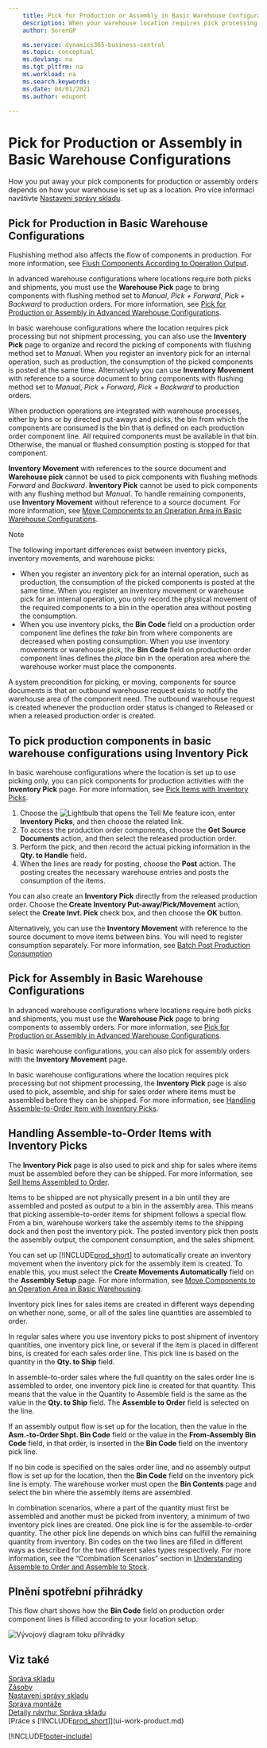 ```yaml
---
    title: Pick for Production or Assembly in Basic Warehouse Configurations
    description: When your warehouse location requires pick processing but does not require shipment processing, use the **Inventory Pick** page to organize and record the picking of components.
    author: SorenGP

    ms.service: dynamics365-business-central
    ms.topic: conceptual
    ms.devlang: na
    ms.tgt_pltfrm: na
    ms.workload: na
    ms.search.keywords:
    ms.date: 04/01/2021
    ms.author: edupont

---
```

# Pick for Production or Assembly in Basic Warehouse Configurations
How you put away your pick components for production or assembly orders depends on how your warehouse is set up as a location. Pro více informací navštivte [Nastavení správy skladu](warehouse-setup-warehouse.md).


## Pick for Production in Basic Warehouse Configurations
Flushishing method also affects the flow of components in production. For more information, see [Flush Components According to Operation Output](production-how-to-flush-components-according-to-operation-output.md).

In advanced warehouse configurations where locations require both picks and shipments, you must use the **Warehouse Pick** page to bring components with flushing method set to *Manual*, *Pick + Forward*, *Pick + Backward* to production orders. For more information, see [Pick for Production or Assembly in Advanced Warehouse Configurations](warehouse-how-to-pick-for-internal-operations-in-advanced-warehousing.md).

In basic warehouse configurations where the location requires pick processing but not shipment processing, you can also use the **Inventory Pick** page to organize and record the picking of components with flushing method set to *Manual*. When you register an inventory pick for an internal operation, such as production, the consumption of the picked components is posted at the same time. Alternatively you can use **Inventory Movement** with reference to a source document to bring components with flushing method set to *Manual*, *Pick + Forward*, *Pick + Backward* to production orders.

When production operations are integrated with warehouse processes, either by bins or by directed put-aways and picks, the bin from which the components are consumed is the bin that is defined on each production order component line. All required components must be available in that bin. Otherwise, the manual or flushed consumption posting is stopped for that component.

**Inventory Movement** with references to the source document and **Warehouse pick** cannot be used to pick components with flushing methods *Forward* and *Backward*. **Inventory Pick** cannot be used to pick components with any flushing method but *Manual*. To handle remaining components, use **Inventory Movement** without reference to a source document. For more information, see [Move Components to an Operation Area in Basic Warehouse Configurations](warehouse-how-to-move-components-to-an-operation-area-in-basic-warehousing.md).

> [!NOTE]  
> The following important differences exist between inventory picks, inventory movements, and warehouse picks:
>
> - When you register an inventory pick for an internal operation, such as production, the consumption of the picked components is posted at the same time. When you register an inventory movement or warehouse pick for an internal operation, you only record the physical movement of the required components to a bin in the operation area without posting the consumption.
> - When you use inventory picks, the **Bin Code** field on a production order component line defines the *take* bin from where components are decreased when posting consumption. When you use inventory movements or warehouse pick, the **Bin Code** field on production order component lines defines the *place* bin in the operation area where the warehouse worker must place the components.

A system precondition for picking, or moving, components for source documents is that an outbound warehouse request exists to notify the warehouse area of the component need. The outbound warehouse request is created whenever the production order status is changed to Released or when a released production order is created.

## To pick production components in basic warehouse configurations using Inventory Pick
In basic warehouse configurations where the location is set up to use picking only, you can pick components for production activities with the **Inventory Pick** page. For more information, see [Pick Items with Inventory Picks](warehouse-how-to-pick-items-with-inventory-picks.md).

1. Choose the ![Lightbulb that opens the Tell Me feature](media/ui-search/search_small.png "Tell me what you want to do") icon, enter **Inventory Picks**, and then choose the related link.
2. To access the production order components, choose the **Get Source Documents** action, and then select the released production order.
3. Perform the pick, and then record the actual picking information in the **Qty. to Handle** field.
4. When the lines are ready for posting, choose the **Post** action. The posting creates the necessary warehouse entries and posts the consumption of the items.

You can also create an **Inventory Pick** directly from the released production order. Choose the **Create Inventory Put-away/Pick/Movement** action, select the **Create Invt. Pick** check box, and then choose the **OK** button.

Alternatively, you can use the **Inventory Movement** with reference to the source document to move items between bins. You will need to register consumption separately. For more information, see [Batch Post Production Consumption](production-how-to-post-consumption.md)

## Pick for Assembly in Basic Warehouse Configurations
In advanced warehouse configurations where locations require both picks and shipments, you must use the **Warehouse Pick** page to bring components to assembly orders. For more information, see [Pick for Production or Assembly in Advanced Warehouse Configurations](warehouse-how-to-pick-for-internal-operations-in-advanced-warehousing.md).

In basic warehouse configurations, you can also pick for assembly orders with the **Inventory Movement** page.

In basic warehouse configurations where the location requires pick processing but not shipment processing, the **Inventory Pick** page is also used to pick, assemble, and ship for sales order where items must be assembled before they can be shipped. For more information, see [Handling Assemble-to-Order Item with Inventory Picks](warehouse-how-to-pick-for-production.md#handling-assemble-to-order-items-with-inventory-picks).

## Handling Assemble-to-Order Items with Inventory Picks
The **Inventory Pick** page is also used to pick and ship for sales where items must be assembled before they can be shipped. For more information, see [Sell Items Assembled to Order](assembly-how-to-sell-items-assembled-to-order.md).

Items to be shipped are not physically present in a bin until they are assembled and posted as output to a bin in the assembly area. This means that picking assemble-to-order items for shipment follows a special flow. From a bin, warehouse workers take the assembly items to the shipping dock and then post the inventory pick. The posted inventory pick then posts the assembly output, the component consumption, and the sales shipment.

You can set up [!INCLUDE[prod_short](includes/prod_short.md)] to automatically create an inventory movement when the inventory pick for the assembly item is created. To enable this, you must select the **Create Movements Automatically** field on the **Assembly Setup** page. For more information, see [Move Components to an Operation Area in Basic Warehousing](warehouse-how-to-move-components-to-an-operation-area-in-basic-warehousing.md).

Inventory pick lines for sales items are created in different ways depending on whether none, some, or all of the sales line quantities are assembled to order.

In regular sales where you use inventory picks to post shipment of inventory quantities, one inventory pick line, or several if the item is placed in different bins, is created for each sales order line. This pick line is based on the quantity in the **Qty. to Ship** field.

In assemble-to-order sales where the full quantity on the sales order line is assembled to order, one inventory pick line is created for that quantity. This means that the value in the Quantity to Assemble field is the same as the value in the **Qty. to Ship** field. The **Assemble to Order** field is selected on the line.

If an assembly output flow is set up for the location, then the value in the **Asm.-to-Order Shpt. Bin Code** field or the value in the **From-Assembly Bin Code** field, in that order, is inserted in the **Bin Code** field on the inventory pick line.

If no bin code is specified on the sales order line, and no assembly output flow is set up for the location, then the **Bin Code** field on the inventory pick line is empty. The warehouse worker must open the **Bin Contents** page and select the bin where the assembly items are assembled.

In combination scenarios, where a part of the quantity must first be assembled and another must be picked from inventory, a minimum of two inventory pick lines are created. One pick line is for the assemble-to-order quantity. The other pick line depends on which bins can fulfill the remaining quantity from inventory. Bin codes on the two lines are filled in different ways as described for the two different sales types respectively. For more information, see the “Combination Scenarios” section in [Understanding Assemble to Order and Assemble to Stock](assembly-assemble-to-order-or-assemble-to-stock.md).

## Plnění spotřební přihrádky
This flow chart shows how the **Bin Code** field on production order component lines is filled according to your location setup.

![Vývojový diagram toku přihrádky](media/binflow.png "BinFlow")

## Viz také
[Správa skladu](warehouse-manage-warehouse.md)    
[Zásoby](inventory-manage-inventory.md)    
[Nastavení správy skladu](warehouse-setup-warehouse.md)       
[Správa montáže](assembly-assemble-items.md)      
[Detaily návrhu: Správa skladu](design-details-warehouse-management.md)    
[Práce s [!INCLUDE[prod_short](includes/prod_short.md)]](ui-work-product.md)


[!INCLUDE[footer-include](includes/footer-banner.md)]
